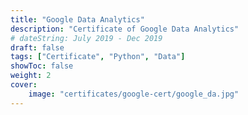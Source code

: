 ```yaml
---
title: "Google Data Analytics"
description: "Certificate of Google Data Analytics"
# dateString: July 2019 - Dec 2019
draft: false
tags: ["Certificate", "Python", "Data"]
showToc: false
weight: 2
cover:
    image: "certificates/google-cert/google_da.jpg"
--- 
```



